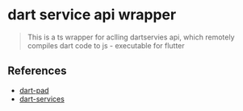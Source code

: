 # dart service api wrapper

> This is a ts wrapper for aclling dartservies api, which remotely compiles dart code to js - executable for flutter

## References
- [dart-pad](https://github.com/dart-lang/dart-pad)
- [dart-services](https://github.com/dart-lang/dart-services)